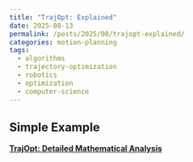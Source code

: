 ```yaml
---
title: "TrajOpt: Explained"
date: 2025-08-13
permalink: /posts/2025/08/trajopt-explained/
categories: motion-planning
tags:
  - algorithms
  - trajectory-optimization
  - robotics
  - optimization
  - computer-science
---
```


## Simple Example

**[TrajOpt: Detailed Mathematical Analysis](/files/TrajOpt.pdf)**
